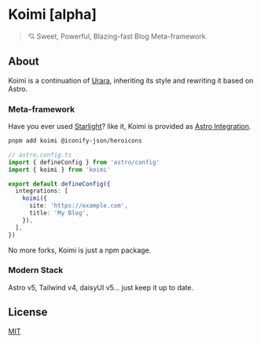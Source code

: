 # Koimi [alpha]

> 💘 Sweet, Powerful, Blazing-fast Blog Meta-framework.

## About

Koimi is a continuation of [Urara](https://github.com/importantimport/urara), inheriting its style and rewriting it based on Astro.

### Meta-framework

Have you ever used [Starlight](https://starlight.astro.build)? like it, Koimi is provided as [Astro Integration](https://docs.astro.build/en/guides/integrations-guide/).

```bash
pnpm add koimi @iconify-json/heroicons
```

```ts
// astro.config.ts
import { defineConfig } from 'astro/config'
import { koimi } from 'koimi'

export default defineConfig({
  integrations: [
    koimi({
      site: 'https://example.com',
      title: 'My Blog',
    }),
  ],
})
```

<!-- Or you can create a new project from template (WIP):

```bash
pnpm create astro --template importantimport/koimi/examples/create
``` -->

No more forks, Koimi is just a npm package.

### Modern Stack

Astro v5, Tailwind v4, daisyUI v5... just keep it up to date.

## License

[MIT](LICENSE.md)
